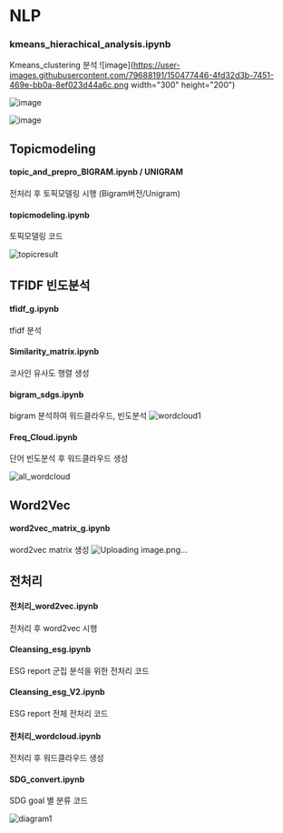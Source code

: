 # NLP

### kmeans_hierachical_analysis.ipynb
Kmeans_clustering 분석
![image](https://user-images.githubusercontent.com/79688191/150477446-4fd32d3b-7451-469e-bb0a-8ef023d44a6c.png width="300" height="200")

![image](https://user-images.githubusercontent.com/79688191/150477478-48a58279-2679-4c0d-bf8d-64490da71c56.png)


![image](https://user-images.githubusercontent.com/79688191/150477433-eccb1962-89fb-4188-8ff1-98a60fec8a26.png)

## Topicmodeling

#### topic_and_prepro_BIGRAM.ipynb / UNIGRAM
전처리 후 토픽모델링 시행 (Bigram버전/Unigram)
#### topicmodeling.ipynb
토픽모델링 코드 


![topicresult](https://user-images.githubusercontent.com/79688191/147721375-11f87a87-cb8a-4008-953e-b8770aaf24bc.PNG)





## TFIDF 빈도분석

#### tfidf_g.ipynb
tfidf 분석
#### Similarity_matrix.ipynb
코사인 유사도 행렬 생성 
#### bigram_sdgs.ipynb
bigram 분석하여 워드클라우드, 빈도분석
![wordcloud1](https://user-images.githubusercontent.com/79688191/150477242-c8873ffb-b5bd-4733-85bc-2bae5e92b5db.png)

#### Freq_Cloud.ipynb
단어 빈도분석 후 워드클라우드 생성

![all_wordcloud](https://user-images.githubusercontent.com/79688191/150477253-216c4828-1c98-42fd-a421-4e9d8b9a6cd7.PNG)

## Word2Vec

#### word2vec_matrix_g.ipynb
word2vec matrix 생성 
![Uploading image.png…]()

## 전처리

#### 전처리_word2vec.ipynb
전처리 후 word2vec 시행

#### Cleansing_esg.ipynb
ESG report 군집 분석을 위한 전처리 코드

#### Cleansing_esg_V2.ipynb
ESG report 전체 전처리 코드

#### 전처리_wordcloud.ipynb
전처리 후 워드클라우드 생성

#### SDG_convert.ipynb
SDG goal 별 분류 코드



![diagram1](https://user-images.githubusercontent.com/79688191/150477678-f93c0401-ac29-4844-9360-d2f028b82f14.png)

